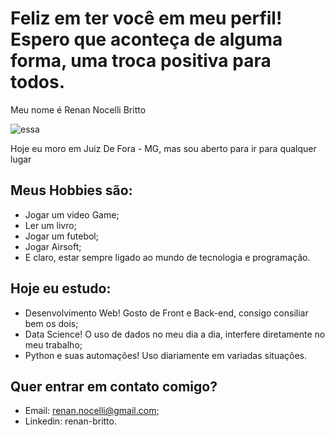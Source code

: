 # Feliz em ter você em meu perfil! Espero que aconteça de alguma forma, uma troca positiva para todos.

Meu nome é Renan Nocelli Britto

![essa](https://user-images.githubusercontent.com/99055025/219953480-f3f71dda-2abd-42fa-b364-f4c037b383e8.jpg)

Hoje eu moro em Juiz De Fora - MG, mas sou aberto para ir para qualquer lugar

## Meus Hobbies são:

- Jogar um video Game;
- Ler um livro;
- Jogar um futebol;
- Jogar Airsoft;
- E claro, estar sempre ligado ao mundo de tecnologia e programação.

## Hoje eu estudo:

- Desenvolvimento Web! Gosto de Front e Back-end, consigo consiliar bem os dois;
- Data Science! O uso de dados no meu dia a dia, interfere diretamente no meu trabalho;
- Python e suas automações! Uso diariamente em variadas situações.

## Quer entrar em contato comigo?

- Email: renan.nocelli@gmail.com;
- Linkedin: renan-britto.

